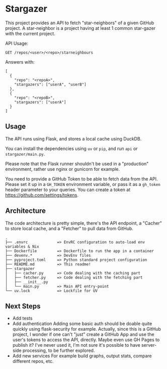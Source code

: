 Stargazer
=========

This project provides an API to fetch "star-neighbors" of a given GitHub project.
A star-neighbor is a project having at least 1 common star-gazer with the current project.

API Usage:

```
GET /repos/<user>/<repo>/starneighbours
```

Answers with:

```
[
  {
    "repo": "<repoA>",
    "stargazers": ["userA", "userB"]
  },
  {
    "repo": "<repoB>",
    "stargazers": ["userA"]
  }
]
```

Usage
-----
The API runs using Flask, and stores a local cache using DuckDB.

You can install the dependencies using `uv` or `pip`, and run `api` or `stargazer/main.py`.

Please note that the Flask runner shouldn't be used in a "production" environment, rather use nginx or gunicorn for example.

You need to provide a GitHub Token to be able to fetch data from the API.
Please set it up in a `GH_TOKEN` environment variable, or pass it as a `gh_token` header parameter to your queries.
You can create a token at https://github.com/settings/tokens.

Architecture
------------

The code architecture is pretty simple, there's the API endpoint, a "Cacher" to store local cache, and a "Fetcher" to pull data from GitHub.

```
.
├── .envrc             => EnvRC configuration to auto-load env variables & Nix
├── Dockerfile         => Dockerfile to run the app in a container
├── devenv.*           => DevEnv files
├── pyproject.toml     => Python standard project configuration
├── README.md          => This readme!
├── stargazer
│   ├── cacher.py      => Code dealing with the caching part
│   ├── fetcher.py     => Code dealing with the fetching part
│   ├── __init__.py
│   └── main.py        => Main API entry-point
└── uv.lock            => Lockfile for UV
```

Next Steps
----------
* Add tests
* Add authentication
Adding some basic auth should be doable quite quickly using flask-security for example.
Actually, since this is a GitHub project, I wonder if one can't "just" create a GitHub App and use the user's tokens to access the API, directly.
Maybe even use GH Pages to publish it? I've never used it, I'm not sure it's possible to have server-side processing, to be further explored.
* Add new services
For example build graphs, output stats, compare different repos, etc.
